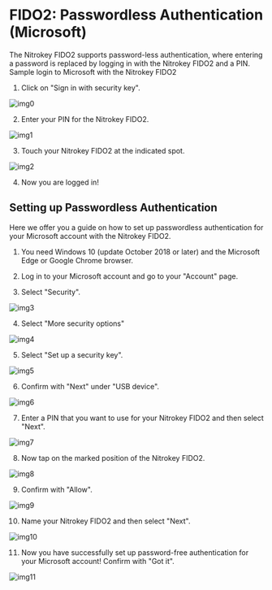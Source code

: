 # FIDO2: Passwordless Authentication (Microsoft)

The Nitrokey FIDO2 supports password-less authentication, where entering a password is replaced by logging in with the Nitrokey FIDO2 and a PIN.
Sample login to Microsoft with the Nitrokey FIDO2

1. Click on "Sign in with security key".

![img0](./images/login1.png)

2. Enter your PIN for the Nitrokey FIDO2.

![img1](./images/login2.1.png)

3. Touch your Nitrokey FIDO2 at the indicated spot.

![img2](./images/login3.png)

4. Now you are logged in!

## Setting up Passwordless Authentication

Here we offer you a guide on how to set up passwordless authentication for your Microsoft account with the Nitrokey FIDO2.

1. You need Windows 10 (update October 2018 or later) and the Microsoft Edge or Google Chrome browser.

2. Log in to your Microsoft account and go to your "Account" page.

3. Select "Security".

![img3](./images/regis1.png)

4. Select "More security options"

![img4](./images/regis2.png)

5. Select "Set up a security key".

![img5](./images/regis3.png)

6. Confirm with "Next" under "USB device".

![img6](./images/regis4.png)

7. Enter a PIN that you want to use for your Nitrokey FIDO2 and then select "Next".

![img7](./images/regis5.png)

8. Now tap on the marked position of the Nitrokey FIDO2.

![img8](./images/regis6.png)

9. Confirm with "Allow".

![img9](./images/regis7.png)

10. Name your Nitrokey FIDO2 and then select "Next".

![img10](./images/regis8.png) 

11. Now you have successfully set up password-free authentication for your Microsoft account!
Confirm with "Got it".

![img11](./images/regis9.png)
